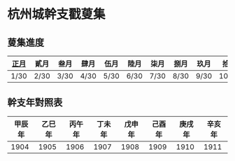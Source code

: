 # 杭州城幹支戳蓃集

## 蓃集進度

| [正月](01/index.md) | 貳月 | 叁月 | 肆月 | 伍月 | 陸月 | 柒月 | 捌月 | 玖月 | 拾月 | 冬月 | 臘月 | 閏月 |
| - | - | - | - | - | - | - | - | - | - | - | - | - |
| 1/30 | 2/30 | 3/30 | 4/30 | 5/30 | 6/30 | 7/30 | 8/30 | 9/30 | 10/30 | 11/30 | 12/30 | 13/30 |


## 幹支年對照表

| 甲辰年 | 乙巳年 | 丙午年 | 丁未年 | 戊申年 | 己酉年 | 庚戌年 | 辛亥年 |
| - | - | - | - | - | - | - | - |
| 1904 | 1905 | 1906 | 1907 | 1908 | 1909 | 1910 | 1911 |
